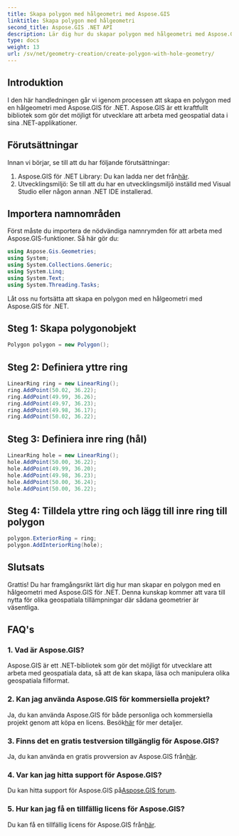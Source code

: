 ```yaml
---
title: Skapa polygon med hålgeometri med Aspose.GIS
linktitle: Skapa polygon med hålgeometri
second_title: Aspose.GIS .NET API
description: Lär dig hur du skapar polygon med hålgeometri med Aspose.GIS för .NET. Steg-för-steg handledning med kodexempel.
type: docs
weight: 13
url: /sv/net/geometry-creation/create-polygon-with-hole-geometry/
---
```

## Introduktion
I den här handledningen går vi igenom processen att skapa en polygon med en hålgeometri med Aspose.GIS för .NET. Aspose.GIS är ett kraftfullt bibliotek som gör det möjligt för utvecklare att arbeta med geospatial data i sina .NET-applikationer. 
## Förutsättningar
Innan vi börjar, se till att du har följande förutsättningar:
1. Aspose.GIS för .NET Library: Du kan ladda ner det från[här](https://releases.aspose.com/gis/net/).
2. Utvecklingsmiljö: Se till att du har en utvecklingsmiljö inställd med Visual Studio eller någon annan .NET IDE installerad.
## Importera namnområden
Först måste du importera de nödvändiga namnrymden för att arbeta med Aspose.GIS-funktioner. Så här gör du:

```csharp
using Aspose.Gis.Geometries;
using System;
using System.Collections.Generic;
using System.Linq;
using System.Text;
using System.Threading.Tasks;
```

Låt oss nu fortsätta att skapa en polygon med en hålgeometri med Aspose.GIS för .NET.
## Steg 1: Skapa polygonobjekt
```csharp
Polygon polygon = new Polygon();
```
## Steg 2: Definiera yttre ring
```csharp
LinearRing ring = new LinearRing();
ring.AddPoint(50.02, 36.22);
ring.AddPoint(49.99, 36.26);
ring.AddPoint(49.97, 36.23);
ring.AddPoint(49.98, 36.17);
ring.AddPoint(50.02, 36.22);
```
## Steg 3: Definiera inre ring (hål)
```csharp
LinearRing hole = new LinearRing();
hole.AddPoint(50.00, 36.22);
hole.AddPoint(49.99, 36.20);
hole.AddPoint(49.98, 36.23);
hole.AddPoint(50.00, 36.24);
hole.AddPoint(50.00, 36.22);
```
## Steg 4: Tilldela yttre ring och lägg till inre ring till polygon
```csharp
polygon.ExteriorRing = ring;
polygon.AddInteriorRing(hole);
```
## Slutsats
Grattis! Du har framgångsrikt lärt dig hur man skapar en polygon med en hålgeometri med Aspose.GIS för .NET. Denna kunskap kommer att vara till nytta för olika geospatiala tillämpningar där sådana geometrier är väsentliga.
## FAQ's
### 1. Vad är Aspose.GIS?
Aspose.GIS är ett .NET-bibliotek som gör det möjligt för utvecklare att arbeta med geospatiala data, så att de kan skapa, läsa och manipulera olika geospatiala filformat.
### 2. Kan jag använda Aspose.GIS för kommersiella projekt?
 Ja, du kan använda Aspose.GIS för både personliga och kommersiella projekt genom att köpa en licens. Besök[här](https://purchase.aspose.com/buy) för mer detaljer.
### 3. Finns det en gratis testversion tillgänglig för Aspose.GIS?
 Ja, du kan använda en gratis provversion av Aspose.GIS från[här](https://releases.aspose.com/).
### 4. Var kan jag hitta support för Aspose.GIS?
 Du kan hitta support för Aspose.GIS på[Aspose.GIS forum](https://forum.aspose.com/c/gis/33).
### 5. Hur kan jag få en tillfällig licens för Aspose.GIS?
 Du kan få en tillfällig licens för Aspose.GIS från[här](https://purchase.aspose.com/temporary-license/).